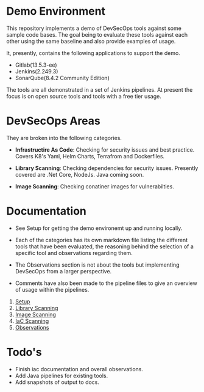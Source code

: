 # Demo Environment
This repository implements a demo of DevSecOps tools against some sample code bases. The goal being to evaluate these tools against each other using the same baseline and also provide examples of usage. 

It, presently, contains the following applications to support the demo. 

* Gitlab(13.5.3-ee)
* Jenkins(2.249.3)
* SonarQube(8.4.2 Community Edition)

The tools are all demonstrated in a set of Jenkins pipelines. At present the focus is on open source tools and tools with a free tier usage.
# DevSecOps Areas
They are broken into the following categories.

* **Infrastructire As Code**: Checking for security issues and best practice. Covers K8's Yaml, Helm Charts, Terrafrom and Dockerfiles.

* **Library Scanning**: Checking dependencies for security issues. Presently covered are .Net Core, NodeJs. Java coming soon.

* **Image Scanning**: Checking conatiner images for vulnerabilties.

# Documentation
* See Setup for getting the demo environemt up and running locally.

* Each of the categories has its own markdown file listing the different tools that have been evaluated, the reasoning behind the selection of a specific tool and observations regarding them. 

* The Observations section is not about the tools but implementing DevSecOps from a larger perspective.

* Comments have also been made to the pipeline files to give an overview of usage within the pipelines.

1. [Setup](docs/setup.md)
2. [Library Scanning](docs/lib-scaning.md)
3. [Image Scanning](docs/container-scanning.md)
4. [IaC Scanning](docs/iac-scanning.md)
5. [Observations](docs/observations.md)
# Todo's

* Finish iac documentation and overall observations. 
* Add Java pipelines for existing tools.
* Add snapshots of output to docs.
